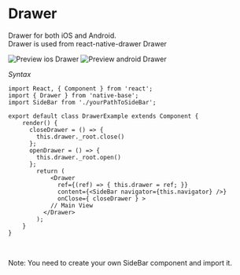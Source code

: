# Drawer

Drawer for both iOS and Android.<br />
Drawer is used from react-native-drawer Drawer

![Preview ios Drawer](../docs/assets/ios/components/drawer.png)
![Preview android Drawer](../docs/assets/android/components/drawer.png)

*Syntax*

<pre class="line-numbers"><code class="language-jsx">import React, { Component } from 'react';
import { Drawer } from 'native-base';
import SideBar from './yourPathToSideBar';
​
export default class DrawerExample extends Component {
    render() {
      closeDrawer = () => {
        this.drawer._root.close()
      };
      openDrawer = () => {
        this.drawer._root.open()
      };
        return (
            &lt;Drawer
              ref={(ref) => { this.drawer = ref; }}
              content={&lt;SideBar navigator={this.navigator} />}
              onClose={ closeDrawer } >
            // Main View
          &lt;/Drawer>
        );
    }
}</code></pre><br />

Note: You need to create your own SideBar component and import it.
